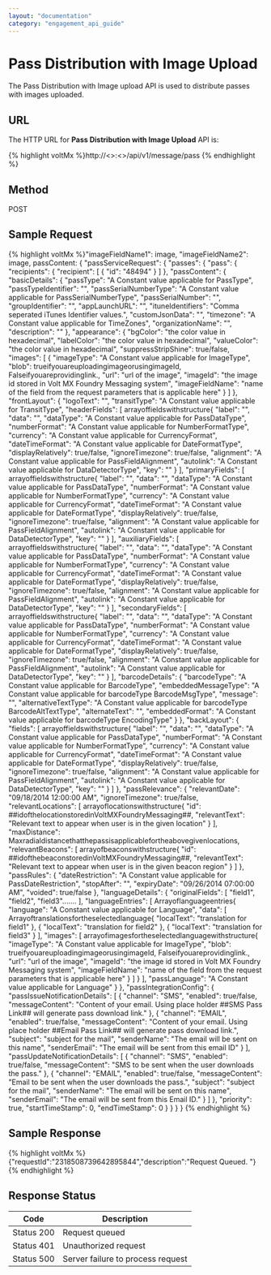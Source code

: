 ```yaml
---
layout: "documentation"
category: "engagement_api_guide"
---
```


# Pass Distribution with Image Upload

The Pass Distribution with Image upload API is used to distribute passes with images uploaded.

## URL

The HTTP URL for **Pass Distribution with Image Upload** API is:

{% highlight voltMx %}http://<<host>>:<<port>>/api/v1/message/pass
{% endhighlight %}

## Method

POST

## Sample Request

{% highlight voltMx %}"imageFieldName1": image,
"imageFieldName2": image,
passContent: {
"passServiceRequest": {
"passes": {
"pass": {
"recipients": {
"recipient": [
{
"id": "48494"
}
]
},
"passContent": {
"basicDetails": {
"passType": "A Constant value applicable for PassType",
"passTypeIdentifier": "",
"passSerialNumberType": "A Constant value applicable for PassSerialNumberType",
"passSerialNumber": "",
"groupIdentifier": "",
"appLaunchURL": "",
"ituneIdentifiers": "Comma seperated iTunes Identifier values.",
"customJsonData": "",
"timezone": "A Constant value applicable for TimeZones",
"organizationName": "",
"description": ""
},
"appearance": {
"bgColor": "the color value in hexadecimal",
"labelColor": "the color value in hexadecimal",
"valueColor": "the color value in hexadecimal",
"suppressStripShine": true/false,
"images": [
{
"imageType": "A Constant value applicable for ImageType",
"blob": trueifyouareuploadingimageorusingimageId,
Falseifyouareprovidinglink.,
"url": "url of the image",
"imageId": "the image id stored in Volt MX Foundry Messaging system",
"imageFieldName": "name of the field from the request parameters that is applicable here"
}
]
},
"frontLayout": {
"logoText": "",
"transitType": "A Constant value applicable for TransitType",
"headerFields": [
arrayoffieldswithstructure{
"label": "",
"data": "",
"dataType": "A Constant value applicable for PassDataType",
"numberFormat": "A Constant value applicable for NumberFormatType",
"currency": "A Constant value applicable for CurrencyFormat",
"dateTimeFormat": "A Constant value applicable for DateFormatType",
"displayRelatively": true/false,
"ignoreTimezone": true/false,
"alignment": "A Constant value applicable for PassFieldAlignment",
"autolink": "A Constant value applicable for DataDetectorType",
"key": ""
}
],
"primaryFields": [
arrayoffieldswithstructure{
"label": "",
"data": "",
"dataType": "A Constant value applicable for PassDataType",
"numberFormat": "A Constant value applicable for NumberFormatType",
"currency": "A Constant value applicable for CurrencyFormat",
"dateTimeFormat": "A Constant value applicable for DateFormatType",
"displayRelatively": true/false,
"ignoreTimezone": true/false,
"alignment": "A Constant value applicable for PassFieldAlignment",
"autolink": "A Constant value applicable for DataDetectorType",
"key": ""
}
],
"auxiliaryFields": [
arrayoffieldswithstructure{
"label": "",
"data": "",
"dataType": "A Constant value applicable for PassDataType",
"numberFormat": "A Constant value applicable for NumberFormatType",
"currency": "A Constant value applicable for CurrencyFormat",
"dateTimeFormat": "A Constant value applicable for DateFormatType",
"displayRelatively": true/false,
"ignoreTimezone": true/false,
"alignment": "A Constant value applicable for PassFieldAlignment",
"autolink": "A Constant value applicable for DataDetectorType",
"key": ""
}
],
"secondaryFields": [
arrayoffieldswithstructure{
"label": "",
"data": "",
"dataType": "A Constant value applicable for PassDataType",
"numberFormat": "A Constant value applicable for NumberFormatType",
"currency": "A Constant value applicable for CurrencyFormat",
"dateTimeFormat": "A Constant value applicable for DateFormatType",
"displayRelatively": true/false,
"ignoreTimezone": true/false,
"alignment": "A Constant value applicable for PassFieldAlignment",
"autolink": "A Constant value applicable for DataDetectorType",
"key": ""
}
],
"barcodeDetails": {
"barcodeType": "A Constant value applicable for BarcodeType",
"embeddedMessageType": "A Constant value applicable for barcodeType BarcodeMsgType",
"message": "",
"alternativeTextType": "A Constant value applicable for barcodeType BarcodeAltTextType",
"alternateText": "",
"embeddedFormat": "A Constant value applicable for barcodeType EncodingType"
}
},
"backLayout": {
"fields": [
arrayoffieldswithstructure{
"label": "",
"data": "",
"dataType": "A Constant value applicable for PassDataType",
"numberFormat": "A Constant value applicable for NumberFormatType",
"currency": "A Constant value applicable for CurrencyFormat",
"dateTimeFormat": "A Constant value applicable for DateFormatType",
"displayRelatively": true/false,
"ignoreTimezone": true/false,
"alignment": "A Constant value applicable for PassFieldAlignment",
"autolink": "A Constant value applicable for DataDetectorType",
"key": ""
}
]
},
"passRelevance": {
"relevantDate": "09/18/2014 12:00:00 AM",
"ignoreTimezone": true/false,
"relevantLocations": [
arrayoflocationswithstructure{
"id": ##idofthelocationstoredinVoltMXFoundryMessaging##,
"relevantText": "Relevant text to appear when user is in the given location"
}
],
"maxDistance": Maxradialdistancethatthepassisapplicablefortheabovegivenlocations,
"relevantBeacons": [
arrayofbeaconswithstructure{
"id": ##idofthebeaconstoredinVoltMXFoundryMessaging##,
"relevantText": "Relevant text to appear when user is in the given beacon region"
}
]
},
"passRules": {
"dateRestriction": "A Constant value applicable for PassDateRestriction",
"stopAfter": "",
"expiryDate": "09/26/2014 07:00:00 AM",
"voided": true/false
},
"languageDetails": {
"originalFields": [
"field1",
"field2",
"field3".......
],
"languageEntries": [
Arrayoflanguageentries{
"language": "A Constant value applicable for Language",
"data": [
Arrayoftranslationsfortheselectedlanguage{
"localText": "translation for field1"
},
{
"localText": "translation for field2"
},
{
"localText": "translation for field3"
}
],
"images": [
arrayofimagesfortheselectedlanguagewithstructure{
"imageType": "A Constant value applicable for ImageType",
"blob": trueifyouareuploadingimageorusingimageId,
Falseifyouareprovidinglink.,
"url": "url of the image",
"imageId": "the image id stored in Volt MX Foundry Messaging system",
"imageFieldName": "name of the field from the request parameters that is applicable here"
}
]
}
],
"passLanguage": "A Constant value applicable for Language"
}
},
"passIntegrationConfig": {
"passIssueNotificationDetails": [
{
"channel": "SMS",
"enabled": true/false,
"messageContent": "Content of your email. Using place holder ##SMS Pass Link## will generate pass download link."
},
{
"channel": "EMAIL",
"enabled": true/false,
"messageContent": "Content of your email. Using place holder ##Email Pass Link## will generate pass download link.",
"subject": "subject for the mail",
"senderName": "The email will be sent on this name",
"senderEmail": "The email will be sent from this email ID"
}
],
"passUpdateNotificationDetails": [
{
"channel": "SMS",
"enabled": true/false,
"messageContent": "SMS to be sent when the user downloads the pass."
},
{
"channel": "EMAIL",
"enabled": true/false,
"messageContent": "Email to be sent when the user downloads the pass.",
"subject": "subject for the mail",
"senderName": "The email will be sent on this name",
"senderEmail": "The email will be sent from this Email ID."
}
]
},
"priority": true,
"startTimeStamp": 0,
"endTimeStamp": 0
}
}
}
}
{% endhighlight %}

## Sample Response

{% highlight voltMx %}{"requestId":"2318508739642895844","description":"Request Queued. "}
{% endhighlight %}

## Response Status

| Code       | Description                       |
| ---------- | --------------------------------- |
| Status 200 | Request queued                    |
| Status 401 | Unauthorized request              |
| Status 500 | Server failure to process request |
